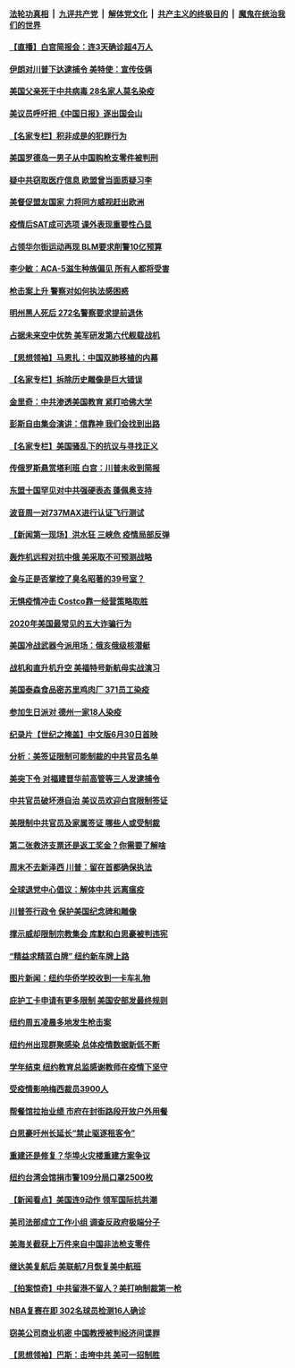 ####  [法轮功真相](../../../../basic/blob/master/README.md?t=06300202) &nbsp;|&nbsp; [九评共产党](../../../../9ping.md/blob/master/README.md?t=06300202) &nbsp;|&nbsp; [解体党文化](../../../../jtdwh.md/blob/master/README.md?t=06300202)  &nbsp;|&nbsp; [共产主义的终极目的](../../../../gczydzjmd.md/blob/master/README.md?t=06300202) &nbsp;|&nbsp; [魔鬼在统治我们的世界](../../../../mgztzwmdsj.md/blob/master/README.md?t=06300202) 

#### [【直播】白宫简报会：连3天确诊超4万人](../pages/nsc412/n12220209.md?t=06300202) 

#### [伊朗对川普下达逮捕令 美特使：宣传伎俩](../pages/nsc412/n12220063.md?t=06300202) 

#### [美国父亲死于中共病毒 28名家人莫名染疫](../pages/nsc412/n12219853.md?t=06300202) 

#### [美议员呼吁把《中国日报》逐出国会山](../pages/nsc412/n12219500.md?t=06300202) 

#### [【名家专栏】积非成是的犯罪行为](../pages/nsc412/n12210310.md?t=06300202) 

#### [美国罗德岛一男子从中国购枪支零件被判刑](../pages/nsc412/n12218503.md?t=06300202) 

#### [疑中共窃取医疗信息 欧盟曾当面质疑习李](../pages/nsc412/n12219204.md?t=06300202) 

#### [美督促盟友国家 力将同方威视赶出欧洲](../pages/nsc412/n12217695.md?t=06300202) 

#### [疫情后SAT成可选项  课外表现重要性凸显](../pages/nsc412/n12218516.md?t=06300202) 

#### [占领华尔街运动再现 BLM要求削警10亿预算](../pages/nsc412/n12218559.md?t=06300202) 

#### [李少敏：ACA-5滋生种族偏见      所有人都将受害](../pages/nsc412/n12218783.md?t=06300202) 

#### [枪击案上升 警察对如何执法感困惑](../pages/nsc412/n12218514.md?t=06300202) 

#### [明州黑人死后 272名警察要求提前退休](../pages/nsc412/n12218512.md?t=06300202) 

#### [占据未来空中优势 美军研发第六代舰载战机](../pages/nsc412/n12218407.md?t=06300202) 

#### [【思想领袖】马恩扎：中国双肺移植的内幕](../pages/nsc412/n12047397.md?t=06300202) 

#### [【名家专栏】拆除历史雕像是巨大错误](../pages/nsc412/n12216707.md?t=06300202) 

#### [金里奇：中共渗透美国教育 紧盯哈佛大学](../pages/nsc412/n12217783.md?t=06300202) 

#### [彭斯自由集会演讲：信靠神 我们会找到出路](../pages/nsc412/n12217902.md?t=06300202) 

#### [【名家专栏】美国骚乱下的抗议与寻找正义](../pages/nsc412/n12216737.md?t=06300202) 

#### [传俄罗斯悬赏塔利班 白宫：川普未收到简报](../pages/nsc412/n12217600.md?t=06300202) 

#### [东盟十国罕见对中共强硬表态 蓬佩奥支持](../pages/nsc412/n12217571.md?t=06300202) 

#### [波音周一对737MAX进行认证飞行测试](../pages/nsc412/n12217519.md?t=06300202) 

#### [【新闻第一现场】洪水狂 三峡危 疫情局部反弹](../pages/nsc412/n12217350.md?t=06300202) 

#### [轰炸机远程对抗中俄 美采取不可预测战略](../pages/nsc412/n12205278.md?t=06300202) 

#### [金与正是否掌控了臭名昭著的39号室？](../pages/nsc412/n12217251.md?t=06300202) 

#### [无惧疫情冲击 Costco靠一经营策略取胜](../pages/nsc412/n12208222.md?t=06300202) 

#### [2020年美国最常见的五大诈骗行为](../pages/nsc412/n12216881.md?t=06300202) 

#### [美国冷战武器今派用场：俄亥俄级核潜艇](../pages/nsc412/n12216507.md?t=06300202) 

#### [战机和直升机升空 美福特号新航母实战演习](../pages/nsc412/n12216326.md?t=06300202) 

#### [美国泰森食品密苏里鸡肉厂 371员工染疫](../pages/nsc412/n12216590.md?t=06300202) 

#### [参加生日派对 德州一家18人染疫](../pages/nsc412/n12216533.md?t=06300202) 

#### [纪录片【世纪之掩盖】中文版6月30日首映](../pages/nsc412/n12216557.md?t=06300202) 

#### [分析：美签证限制可能制裁的中共官员名单](../pages/nsc412/n12216563.md?t=06300202) 

#### [美突下令 对福建晋华前高管等三人发逮捕令](../pages/nsc412/n12216296.md?t=06300202) 

#### [中共官员破坏港自治 美议员欢迎白宫限制签证](../pages/nsc412/n12216313.md?t=06300202) 

#### [美限制中共官员及家属签证 哪些人或受制裁](../pages/nsc412/n12216208.md?t=06300202) 

#### [第二张救济支票还是返工奖金？你需要了解啥](../pages/nsc412/n12216185.md?t=06300202) 

#### [周末不去新泽西 川普：留在首都确保执法](../pages/nsc412/n12216075.md?t=06300202) 

#### [全球退党中心倡议：解体中共 远离瘟疫](../pages/nsc412/n12214964.md?t=06300202) 

#### [川普签行政令 保护美国纪念碑和雕像](../pages/nsc412/n12216036.md?t=06300202) 

#### [撑示威却限制宗教集会 库默和白思豪被判违宪](../pages/nsc412/n12215498.md?t=06300202) 

#### [“精益求精蓝白牌”  纽约新车牌上路](../pages/nsc412/n12215514.md?t=06300202) 

#### [图片新闻：纽约华侨学校收到一卡车礼物](../pages/nsc412/n12215479.md?t=06300202) 

#### [庇护工卡申请有更多限制 美国安部发最终规则](../pages/nsc412/n12215484.md?t=06300202) 

#### [纽约周五凌晨多地发生枪击案](../pages/nsc412/n12215489.md?t=06300202) 

#### [纽约州出现群聚感染  总体疫情数据新低不断](../pages/nsc412/n12215492.md?t=06300202) 

#### [学年结束   纽约教育总监感谢教师在疫情下坚守](../pages/nsc412/n12215495.md?t=06300202) 

#### [受疫情影响梅西裁员3900人](../pages/nsc412/n12215504.md?t=06300202) 

#### [帮餐馆拉抬业绩 市府在封街路段开放户外用餐](../pages/nsc412/n12215506.md?t=06300202) 

#### [白思豪吁州长延长“禁止驱逐租客令”](../pages/nsc412/n12215511.md?t=06300202) 

#### [重建还是修复？华埠火灾楼重建方案争议](../pages/nsc412/n12215517.md?t=06300202) 

#### [纽约台湾会馆捐市警109分局口罩2500枚](../pages/nsc412/n12215522.md?t=06300202) 

#### [【新闻看点】美国连9动作 领军国际抗共潮](../pages/nsc412/n12215121.md?t=06300202) 

#### [美司法部成立工作小组 调查反政府极端分子](../pages/nsc412/n12215788.md?t=06300202) 

#### [美海关截获上万件来自中国非法枪支零件](../pages/nsc412/n12215668.md?t=06300202) 

#### [继达美复航后 美联航7月恢复美中航班](../pages/nsc412/n12215347.md?t=06300202) 

#### [【拍案惊奇】中共留港不留人？美打响制裁第一枪](../pages/nsc412/n12215438.md?t=06300202) 

#### [NBA复赛在即  302名球员检测16人确诊](../pages/nsc412/n12215540.md?t=06300202) 

#### [窃美公司商业机密 中国教授被判经济间谍罪](../pages/nsc412/n12215195.md?t=06300202) 

#### [【思想领袖】巴斯：击垮中共 美可一招制胜](../pages/nsc412/n12033990.md?t=06300202) 

